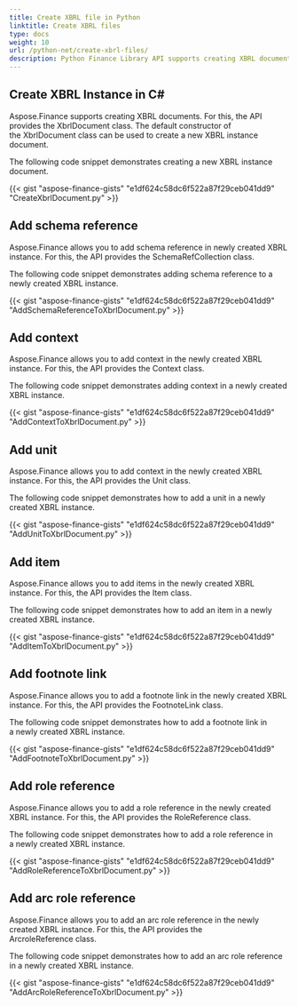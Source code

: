 ```yaml
---
title: Create XBRL file in Python
linktitle: Create XBRL files
type: docs
weight: 10
url: /python-net/create-xbrl-files/
description: Python Finance Library API supports creating XBRL documents, add schema and context reference.
---
```


## **Create XBRL Instance in C#**
Aspose.Finance supports creating XBRL documents. For this, the API provides the XbrlDocument class. The default constructor of the XbrlDocument class can be used to create a new XBRL instance document.

The following code snippet demonstrates creating a new XBRL instance document.

{{< gist "aspose-finance-gists" "e1df624c58dc6f522a87f29ceb041dd9" "CreateXbrlDocument.py" >}}
## **Add schema reference**
Aspose.Finance allows you to add schema reference in newly created XBRL instance. For this, the API provides the SchemaRefCollection class.

The following code snippet demonstrates adding schema reference to a newly created XBRL instance.

{{< gist "aspose-finance-gists" "e1df624c58dc6f522a87f29ceb041dd9" "AddSchemaReferenceToXbrlDocument.py" >}}
## **Add context**
Aspose.Finance allows you to add context in the newly created XBRL instance. For this, the API provides the Context class.

The following code snippet demonstrates adding context in a newly created XBRL instance.

{{< gist "aspose-finance-gists" "e1df624c58dc6f522a87f29ceb041dd9" "AddContextToXbrlDocument.py" >}}
## **Add unit**
Aspose.Finance allows you to add context in the newly created XBRL instance. For this, the API provides the Unit class.

The following code snippet demonstrates how to add a unit in a newly created XBRL instance.

{{< gist "aspose-finance-gists" "e1df624c58dc6f522a87f29ceb041dd9" "AddUnitToXbrlDocument.py" >}}
## **Add item**
Aspose.Finance allows you to add items in the newly created XBRL instance. For this, the API provides the Item class.

The following code snippet demonstrates how to add an item in a newly created XBRL instance.

{{< gist "aspose-finance-gists" "e1df624c58dc6f522a87f29ceb041dd9" "AddItemToXbrlDocument.py" >}}
## **Add footnote link**
Aspose.Finance allows you to add a footnote link in the newly created XBRL instance. For this, the API provides the FootnoteLink class.

The following code snippet demonstrates how to add a footnote link in a newly created XBRL instance.

{{< gist "aspose-finance-gists" "e1df624c58dc6f522a87f29ceb041dd9" "AddFootnoteToXbrlDocument.py" >}}
## **Add role reference**
Aspose.Finance allows you to add a role reference in the newly created XBRL instance. For this, the API provides the RoleReference class.

The following code snippet demonstrates how to add a role reference in a newly created XBRL instance.

{{< gist "aspose-finance-gists" "e1df624c58dc6f522a87f29ceb041dd9" "AddRoleReferenceToXbrlDocument.py" >}}
## **Add arc role reference**
Aspose.Finance allows you to add an arc role reference in the newly created XBRL instance. For this, the API provides the ArcroleReference class.

The following code snippet demonstrates how to add an arc role reference in a newly created XBRL instance.

{{< gist "aspose-finance-gists" "e1df624c58dc6f522a87f29ceb041dd9" "AddArcRoleReferenceToXbrlDocument.py" >}}
